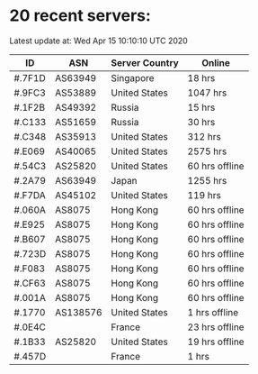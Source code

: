 # 20 recent servers:

Latest update at: Wed Apr 15 10:10:10 UTC 2020

| ID | ASN | Server Country | Online |
| -- | --- | -------------- | ------ |
| #.7F1D | AS63949 | Singapore | 18 hrs |
| #.9FC3 | AS53889 | United States | 1047 hrs |
| #.1F2B | AS49392 | Russia | 15 hrs |
| #.C133 | AS51659 | Russia | 30 hrs |
| #.C348 | AS35913 | United States | 312 hrs |
| #.E069 | AS40065 | United States | 2575 hrs |
| #.54C3 | AS25820 | United States | 60 hrs offline |
| #.2A79 | AS63949 | Japan | 1255 hrs |
| #.F7DA | AS45102 | United States | 119 hrs |
| #.060A | AS8075 | Hong Kong | 60 hrs offline |
| #.E925 | AS8075 | Hong Kong | 60 hrs offline |
| #.B607 | AS8075 | Hong Kong | 60 hrs offline |
| #.723D | AS8075 | Hong Kong | 60 hrs offline |
| #.F083 | AS8075 | Hong Kong | 60 hrs offline |
| #.CF63 | AS8075 | Hong Kong | 60 hrs offline |
| #.001A | AS8075 | Hong Kong | 60 hrs offline |
| #.1770 | AS138576 | United States | 1 hrs offline |
| #.0E4C |  | France | 23 hrs offline |
| #.1B33 | AS25820 | United States | 19 hrs offline |
| #.457D |  | France | 1 hrs |


